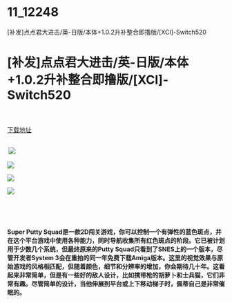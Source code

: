 # 11_12248
[补发]点点君大进击/英-日版/本体+1.0.2升补整合即撸版/[XCI]-Switch520
# [补发]点点君大进击/英-日版/本体+1.0.2升补整合即撸版/[XCI]-Switch520
 <br/></br>
[下载地址](https://www.switch520.cc/article/12248 "下载地址")
<br/></br>

<p><strong>&nbsp;<img src="https://www.switch520.cc/muke_img/upload_art_editor_20210402-1_0a9659a5ed571c6bf4dec870f7fd7b9d.jpg"> </strong></p>
<p><strong><img src="https://www.switch520.cc/muke_img/upload_art_editor_20210402-1_d5d3c2c386e44a7d6b2c78e308b0a28d.jpg"></strong></p>
<p><strong><img src="https://www.switch520.cc/muke_img/upload_art_editor_20210402-1_b526cbcf2237604bd320984f61449179.jpg"></strong></p>
<p><strong><img src="https://www.switch520.cc/muke_img/upload_art_editor_20210402-1_b6807d4015fa343f174f6ea1b4dd39ad.jpg"></strong></p>
<p>&nbsp;</p>
<p>&nbsp;</p>
<p><strong>Super Putty Squad是一款2D闯关游戏，你可以控制一个有弹性的蓝色斑点，并在这个平台游戏中使用各种能力，同时导航收集所有红色斑点的阶段。它已被计划用于少数几个系统，但最终原来的Putty Squad只看到了SNES上的一个版本，尽管开发者System 3会在重拍的同一年免费下载Amiga版本。这里的视觉效果与原始游戏的风格相匹配，但随着颜色，细节和分辨率的增加，你会期待几十年。这看起来非常简单，但是有一些好的敌人设计，比如携带枪的胡萝卜和士兵猫，它们非常有趣。尽管简单的设计，当他伸展到平台或上下移动梯子时，佩蒂自己是非常催眠的。</strong></p>
<p><strong>&nbsp;</strong></p>
